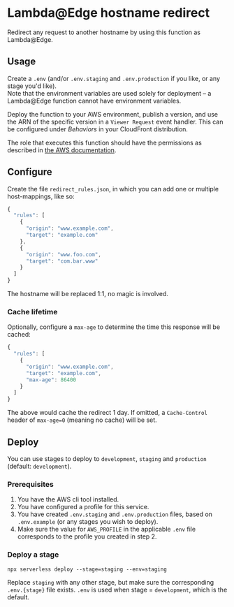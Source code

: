 # Lambda@Edge hostname redirect

Redirect any request to another hostname by using this function as Lambda@Edge.  

## Usage

Create a `.env` (and/or `.env.staging` and `.env.production` if you like, or any stage you'd like).  
Note that the environment variables are used solely for deployment – a Lambda@Edge function cannot have environment variables.

Deploy the function to your AWS environment, publish a version, and use the ARN of the specific version in a `Viewer Request` event handler. This can be configured under *Behaviors* in your CloudFront distribution.

The role that executes this function should have the permissions as described in [the AWS documentation](https://docs.aws.amazon.com/AmazonCloudFront/latest/DeveloperGuide/lambda-edge-permissions.html).

## Configure

Create the file `redirect_rules.json`, in which you can add one or multiple host-mappings, like so:

```js
{
  "rules": [
    {
      "origin": "www.example.com",
      "target": "example.com"
    },
    {
      "origin": "www.foo.com",
      "target": "com.bar.www"
    }
  ]
}
```

The hostname will be replaced 1:1, no magic is involved.

### Cache lifetime

Optionally, configure a `max-age` to determine the time this response will be cached:

```js
{
  "rules": [
    {
      "origin": "www.example.com",
      "target": "example.com",
      "max-age": 86400
    }
  ]
}
```

The above would cache the redirect 1 day. If omitted, a `Cache-Control` header of `max-age=0` (meaning no cache) will be set.

## Deploy

You can use stages to deploy to `development`, `staging` and `production` (default: `development`).

### Prerequisites

1. You have the AWS cli tool installed.
2. You have configured a profile for this service.
3. You have created `.env.staging` and `.env.production` files, based on `.env.example` (or any stages you wish to deploy).
4. Make sure the value for `AWS_PROFILE` in the applicable `.env` file corresponds to the profile you created in step 2.

### Deploy a stage

```
npx serverless deploy --stage=staging --env=staging
```

Replace `staging` with any other stage, but make sure the corresponding `.env.{stage}` file exists.
`.env` is used when stage = `development`, which is the default.

